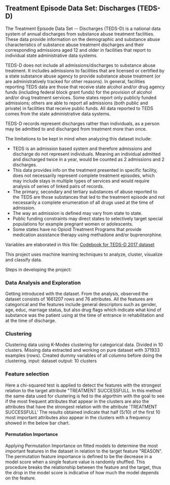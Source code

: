<h2>Treatment Episode Data Set: Discharges (TEDS-D)</h2>

The Treatment Episode Data Set -- Discharges (TEDS-D) is a national data system of annual discharges from substance abuse treatment
facilities. These data provide information on the demographic and substance abuse characteristics of substance abuse treatment 
discharges and their corresponding admissions aged 12 and older in facilities that report to individual state administrative data systems.

TEDS-D does not include all admissions/discharges to substance abuse treatment. 
It includes admissions to facilities that are licensed or certified by a state substance abuse agency to provide 
substance abuse treatment (or are administratively tracked for other reasons). In general, facilities reporting TEDS 
data are those that receive state alcohol and/or drug agency funds (including federal block grant funds) for the provision
of alcohol and/or drug treatment services. Some states report only publicly funded admissions; others are able to report all
admissions (both public and private) in facilities that receive public funds. All data reported to TEDS comes from the state 
administrative data systems.

TEDS-D records represent discharges rather than individuals, as a person may be admitted to and discharged from treatment 
more than once.

The limitations to be kept in mind when analyzing this dataset include:
- TEDS is an admission based system and therefore admissions and discharge do not represent individuals. Meaning an individual admitted and discharged twice in a year, would be counted as 2 admissions and 2 discharges.
- This data provides info on the treatment presented in specific facility, does not necessarily represent complete treatment episodes, which may include stays in multiple types of services and would require analysis of series of linked pairs of records.
- The primary, secondary and tertiary substances of abuse reported to the TEDS are those substances that led to the treatment episode and not necessarily a complete enumeration of all drugs used at the time of admission.
- The way an admission is defined may vary from state to state.
- Public funding constraints may direct states to selectively target special populations for example pregnant women or adolescents.
- Some states have no Opioid Treatment Programs that provide medication assistance therapy using methadone and/or buprenorphine.


Variables are elaborated in this file:
<a href="https://www.icpsr.umich.edu/icpsrweb/ICPSR/studies/30122/variables?start=0&sort=VARLABEL_SORT%20asc&STUDYQ=30122&EXTERNAL_FLAG=1&ARCHIVE=ICPSR&rows=50#"> Codebook for TEDS-D 2017 dataset </a>

This project uses machine learning techniques to analyze, cluster, visualize and classify data. 

Steps in developing the project:
<h3>Data Analysis and Exploration</h3>

Getting introduced with the dataset. From the analysis, observed the dataset consists of 1661207 rows and 76 attributes. All the features are categorical and the features include general descriptors such as gender, age, educ, marriage status, but also drug flags which indicate what kind of substance was the patient using at the time of entrance in rehabilitation and at the time of discharge. 

<h3>Clustering</h3>

Clustering data using K-Modes clustering for categorical data. Divided in 10 clusters. Missing data extracted and working on pure dataset with 371933 examples (rows). Created dummy variables of all columns before doing the clustering.
input: dataset
output: 10 clusters

<h3>Feature selection</h3>

Here a chi-squared test is applied to detect the features with the strongest relation to the target attribute "TREATMENT SUCCESSFULL. 
In this method the same data used for clustering is fed to the algorthim with the goal to see if the most frequent attributes that appear in the clusters are also the attributes that have the strongest relation with the attribute 'TREATMENT SUCCESSFULL' 
The results obtained indicate that half (5/10) of the first 10 most important attributes also appear in the clusters with a frequency showed in the below bar chart.

<h4>Permutation Importance</h4>

Applying Permutation Importance on fitted models to determine the most important features in the dataset in relation to the target feature "REASON". 
The permutation feature importance is defined to be the decrease in a model score when a single feature value is randomly shuffled. This procedure breaks the relationship between the feature and the target, thus the drop in the model score is indicative of how much the model depends on the feature.

